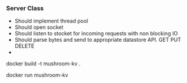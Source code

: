 ### Server Class
- Should implement thread pool
- Should open socket 
- Should listen to stocket for incoming requests with non blocking IO
- Should parse bytes and send to appropriate datastore API. GET PUT DELETE
- 



docker build -t mushroom-kv .

docker run mushroom-kv